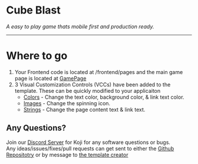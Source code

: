# Cube Blast

*A easy to play game thats mobile first and production ready.*

-------
# Where to go
1. Your Frontend code is located at /frontend/pages and the main game page is located at [GamePage](#~/frontend/pages/GamePage/index.js)
2. 3 Visual Customization Controls (VCCs) have been added to the template. These can be quickly modified to your applicaiton
    - [Colors](#~/.koji/customization/style.json!visual) - Change the text color, background color, & link text color.
    - [Images](#~/.koji/customization/images.json!visual) - Change the spinning icon.
    - [Strings](#~/.koji/customization/strings.json!visual) - Change the page content text & link text.

## Any Questions?

Join our [Discord Server](https://discord.gg/eQuMJF6) for Koji for any software questions or bugs.   
Any ideas/issues/fixes/pull requests can get sent to either the [Github Repositotry](https://github.com/madewithkoji/cube-blast)
or by message to [the template creator](https://gokoji.com/profile/jones)
